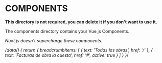 # COMPONENTS

**This directory is not required, you can delete it if you don't want to use it.**

The components directory contains your Vue.js Components.

_Nuxt.js doesn't supercharge these components._


 /*data() {
      return {
        breadcrumbitems: [
          {
            text: 'Todas las obras',
            href: '/'
          },
          {
            text: 'Facturas de obra la cuesta',
            href: '#',
            active: true
          }
        ]
      }
    }*/
